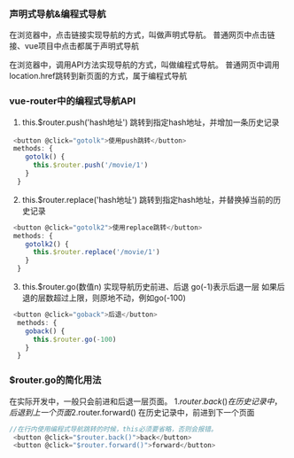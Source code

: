 ### 声明式导航&编程式导航
在浏览器中，点击链接实现导航的方式，叫做声明式导航。
普通网页中点击<a>链接、vue项目中点击<router-link>都属于声明式导航

在浏览器中，调用API方法实现导航的方式，叫做编程式导航。
普通网页中调用location.href跳转到新页面的方式，属于编程式导航

### vue-router中的编程式导航API
1. this.$router.push('hash地址')
跳转到指定hash地址，并增加一条历史记录
```js
 <button @click="gotolk">使用push跳转</button>
 methods: {
    gotolk() {
      this.$router.push('/movie/1')
    }
  }
```
2. this.$router.replace('hash地址')
跳转到指定hash地址，并替换掉当前的历史记录
```js
 <button @click="gotolk2">使用replace跳转</button>
 methods: {
    gotolk2() {
      this.$router.replace('/movie/1')
    }
  }
```
3. this.$router.go(数值n)
实现导航历史前进、后退
go(-1)表示后退一层
如果后退的层数超过上限，则原地不动，例如go(-100)
```js
 <button @click="goback">后退</button>
  methods: {
    goback() {
      this.$router.go(-100)
    }
  }
```

### $router.go的简化用法
在实际开发中，一般只会前进和后退一层页面。
1.$router.back()
在历史记录中，后退到上一个页面
2.$router.forward()
在历史记录中，前进到下一个页面

```js
//在行内使用编程式导航跳转的时候，this必须要省略，否则会报错。
 <button @click="$router.back()">back</button>
 <button @click="$router.forward()">forward</button>
 ```



